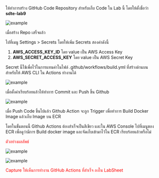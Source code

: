 ให้ทำการสร้าง GitHub Code Repository สำหรับเก็บ Code ใน Lab นี้
โดยให้ตั้งชื่อว่า **sdte-lab9**

![example](/saranonuan/scenarios/lab9/assets/create_repo.png)

เมื่อสร้าง Repo เสร็จแล้ว

ไปที่เมนู Settings > Secrets โดยให้เพิ่ม Secrets สองค่าดังนี้

1. **AWS_ACCESS_KEY_ID** โดย value เป็น AWS Access Key
2. **AWS_SECRET_ACCESS_KEY**  โดย value เป็น AWS Secret Key

Secret นี้ใช้เพื่อไว้ในการแทนค่าในไฟล์ .github/workflows/build.yml ที่สร้างด้านบน สำหรับให้ AWS CLI ใน Actions ทำงานได้

![example](/saranonuan/scenarios/lab9/assets/config_git_secret_example.png)

เมื่อตั้งค่าเรียบร้อยแล้วให้ทำการ Commit และ Push ขึ้น Github

![example](/saranonuan/scenarios/lab9/assets/git_push_example.png)

เมื่อ Push Code ขึ้นไปแล้ว
Github Action จะถูก Trigger เพื่อทำการ Build Docker Image แล้วเก็บ Image บน ECR

โดยในขั้นตอนนี้ Github Actions ต้องสำเร็จเป็นสีเขียว
และใน AWS Console ไปที่เมนูของ ECR เพื่อดูว่ามีการ Build docker image และจัดเก็บเข้ามาไว้ใน ECR เรียบร้อยแล้วหรือไม่

<span style="color:red">ตัวอย่างผลลัพธ์</span>

![example](/saranonuan/scenarios/lab9/assets/github_action_result.png)

![example](/saranonuan/scenarios/lab9/assets/ecr_result.png)

<span style="color:red">Capture ให้เห็นการทำงาน GitHub Actions ที่สำเร็จ ลงใน LabSheet</span>
